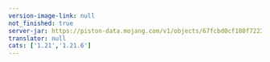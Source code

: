 ```yaml
---
version-image-link: null
not_finished: true
server-jar: https://piston-data.mojang.com/v1/objects/67fcbd0cf180f7223fa52c58e5c6a7ac05145686/server.jar
translator: null
cats: ['1.21','1.21.6']
---
```

